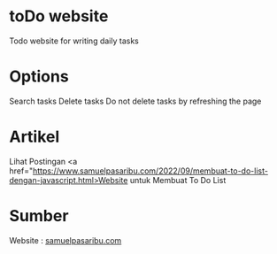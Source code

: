 # toDo website
Todo website for writing daily tasks

# Options
Search tasks
Delete tasks
Do not delete tasks by refreshing the page

# Artikel
Lihat Postingan <a href="https://www.samuelpasaribu.com/2022/09/membuat-to-do-list-dengan-javascript.html>Website untuk Membuat To Do List</a>

# Sumber
Website : <a href="https://www.samuelpasaribu.com">samuelpasaribu.com</a>
